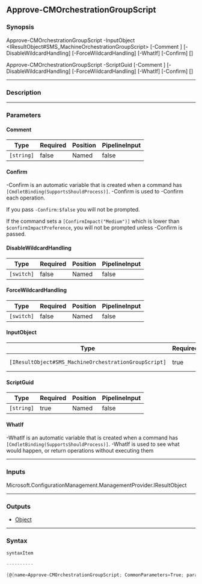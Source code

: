 Approve-CMOrchestrationGroupScript
----------------------------------




### Synopsis

Approve-CMOrchestrationGroupScript -InputObject <IResultObject#SMS_MachineOrchestrationGroupScript> [-Comment <string>] [-DisableWildcardHandling] [-ForceWildcardHandling] [-WhatIf] [-Confirm] [<CommonParameters>]

Approve-CMOrchestrationGroupScript -ScriptGuid <string> [-Comment <string>] [-DisableWildcardHandling] [-ForceWildcardHandling] [-WhatIf] [-Confirm] [<CommonParameters>]




---


### Description


---


### Parameters
#### **Comment**




|Type      |Required|Position|PipelineInput|
|----------|--------|--------|-------------|
|`[string]`|false   |Named   |false        |



#### **Confirm**
-Confirm is an automatic variable that is created when a command has ```[CmdletBinding(SupportsShouldProcess)]```.
-Confirm is used to -Confirm each operation.

If you pass ```-Confirm:$false``` you will not be prompted.


If the command sets a ```[ConfirmImpact("Medium")]``` which is lower than ```$confirmImpactPreference```, you will not be prompted unless -Confirm is passed.

#### **DisableWildcardHandling**




|Type      |Required|Position|PipelineInput|
|----------|--------|--------|-------------|
|`[switch]`|false   |Named   |false        |



#### **ForceWildcardHandling**




|Type      |Required|Position|PipelineInput|
|----------|--------|--------|-------------|
|`[switch]`|false   |Named   |false        |



#### **InputObject**




|Type                                                 |Required|Position|PipelineInput |
|-----------------------------------------------------|--------|--------|--------------|
|`[IResultObject#SMS_MachineOrchestrationGroupScript]`|true    |Named   |true (ByValue)|



#### **ScriptGuid**




|Type      |Required|Position|PipelineInput|
|----------|--------|--------|-------------|
|`[string]`|true    |Named   |false        |



#### **WhatIf**
-WhatIf is an automatic variable that is created when a command has ```[CmdletBinding(SupportsShouldProcess)]```.
-WhatIf is used to see what would happen, or return operations without executing them


---


### Inputs
Microsoft.ConfigurationManagement.ManagementProvider.IResultObject




---


### Outputs
* [Object](https://learn.microsoft.com/en-us/dotnet/api/System.Object)






---


### Syntax
```PowerShell
syntaxItem
```
```PowerShell
----------
```
```PowerShell
{@{name=Approve-CMOrchestrationGroupScript; CommonParameters=True; parameter=System.Object[]}, @{name=Approve-CMOrchestrationGroupScript; CommonParameters=True; parameter=System.Object[]}}
```
